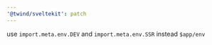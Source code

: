 ```yaml
---
'@twind/sveltekit': patch
---
```


use `import.meta.env.DEV` and `import.meta.env.SSR` instead `$app/env`
